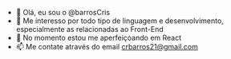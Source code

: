 - 👋 Olá, eu sou o @barrosCris
- 👀 Me interesso por todo tipo de linguagem e desenvolvimento, especialmente as relacionadas ao Front-End
- 🌱 No momento estou me aperfeiçoando em React
- 📫 Me contate através do email crbarros21@gmail.com

<!---
barrosCris/barrosCris is a ✨ special ✨ repository because its `README.md` (this file) appears on your GitHub profile.
You can click the Preview link to take a look at your changes.
--->
